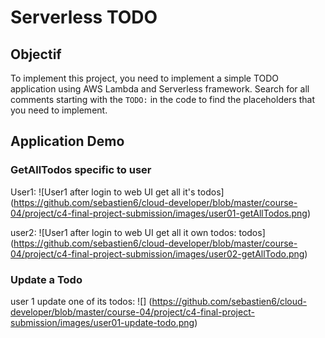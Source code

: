 # Serverless TODO

## Objectif
To implement this project, you need to implement a simple TODO application using AWS Lambda and Serverless framework. Search for all comments starting with the `TODO:` in the code to find the placeholders that you need to implement.

## Application Demo

### GetAllTodos specific to user
User1:
![User1 after login to web UI get all it's todos]
(https://github.com/sebastien6/cloud-developer/blob/master/course-04/project/c4-final-project-submission/images/user01-getAllTodos.png)

user2:
![User1 after login to web UI get all it own todos: todos]
(https://github.com/sebastien6/cloud-developer/blob/master/course-04/project/c4-final-project-submission/images/user02-getAllTodo.png)

### Update a Todo
user 1 update one of its todos:
![]
(https://github.com/sebastien6/cloud-developer/blob/master/course-04/project/c4-final-project-submission/images/user01-update-todo.png)